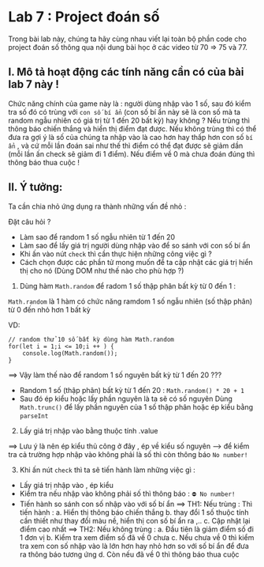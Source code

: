# Lab 7 : Project đoán số

Trong bài lab này, chúng ta hãy cùng nhau viết lại toàn bộ phần code cho project đoán số thông qua nội dung bài học ở các video từ 70 => 75 và 77.

## I. Mô tả hoạt động các tính năng cần có của bài lab 7 này !

Chức năng chính của game này là : người dùng nhập vào 1 số, sau đó kiểm tra số đó có trùng với `con số bí ẩn` (con số bí ẩn này sẽ là con số mà ta random ngẫu nhiên có giá trị từ 1 đến 20 bất kỳ) hay không ? Nếu trùng thì thông báo chiến thắng và hiển thị điểm đạt được. Nếu không trùng thì có thể đưa ra gợi ý là số của chúng ta nhập vào là cao hơn hay thấp hơn con số `bí ẩn` , và cứ mỗi lần đoán sai như thế thì điểm có thể đạt được sẽ giảm dần (mỗi lần ấn check sẽ giảm đi 1 điểm). Nếu điểm về 0 mà chưa đoán đúng thì thông báo thua cuộc !

## II. Ý tưởng:

Ta cần chia nhỏ ứng dụng ra thành những vấn đề nhỏ :

Đặt câu hỏi ?

- Làm sao để random 1 số ngẫu nhiên từ 1 đến 20
- Làm sao để lấy giá trị người dùng nhập vào để so sánh với con số bí ẩn
- Khi ấn vào nút `check` thì cần thực hiện những công việc gì ?
- Cách chọn được các phần tử mong muốn để ta cập nhật các giá trị hiển thị cho nó (Dùng DOM như thế nào cho phù hợp ?)

1. Dùng hàm `Math.random` để radom 1 số thập phân bất kỳ từ 0 đến 1 :

`Math.random` là 1 hàm có chức năng ramdom 1 số ngẫu nhiên (số thập phân) từ 0 đến nhỏ hơn 1 bất kỳ

VD:

```
// random thử 10 số bất kỳ dùng hàm Math.random
for(let i = 1;i <= 10;i ++ ) {
    console.log(Math.random());
}
```

==> Vậy làm thế nào để random 1 số nguyên bất kỳ từ 1 đến 20 ???

- Random 1 số (thập phân) bất kỳ từ 1 đến 20 : `Math.random() * 20 + 1`
- Sau đó ép kiểu hoặc lấy phần nguyên là ta sẽ có số nguyên
  Dùng `Math.trunc()` để lấy phần nguyên của 1 số thập phân hoặc ép kiểu bằng `parseInt`

2. Lấy giá trị nhập vào bằng thuộc tính .value

==> Lưu ý là nên ép kiểu thủ công ở đây , ép về kiểu số nguyên --> để kiểm tra cả trường hợp nhập vào không phải là số thì còn thông báo `No number!`

3. Khi ấn nút `check` thì ta sẽ tiến hành làm những việc gì :

- Lấy giá trị nhập vào , ép kiểu
- Kiểm tra nếu nhập vào không phải số thì thông báo : `⛔️ No number!`
- Tiến hành so sánh con số nhập vào với số bí ẩn
  ==> TH1: Nếu trùng :
  Thì tiến hành :
  a. Hiển thị thông báo chiến thắng
  b. thay đổi 1 số thuộc tính cần thiết như thay đổi màu nề, hiển thị con số bí ẩn ra ,..
  c. Cập nhật lại điểm cao nhất
  ==> TH2: Nếu không trùng :
  a. Đầu tiên là giảm điểm số đi 1 đơn vị
  b. Kiểm tra xem điểm số đã về 0 chưa
  c. Nếu chưa về 0 thì kiểm tra xem con số nhập vào là lớn hơn hay nhỏ hơn so với số bí ẩn để đưa ra thông báo tương ứng
  d. Còn nếu đã về 0 thì thông báo thua cuộc
